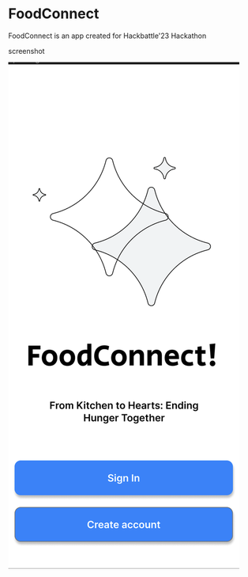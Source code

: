 # FoodConnect
FoodConnect is an app created for Hackbattle'23 Hackathon

screenshot

![alt text](https://github.com/ARAVIND281/FoodConnect/blob/main/screenshot/1.png?raw=true)
